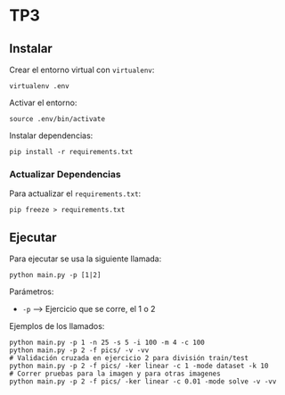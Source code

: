 # TP3

## Instalar

Crear el entorno virtual con `virtualenv`:
```
virtualenv .env
```

Activar el entorno:
```
source .env/bin/activate
```

Instalar dependencias:
```
pip install -r requirements.txt
```

### Actualizar Dependencias

Para actualizar el `requirements.txt`:
```
pip freeze > requirements.txt
```

## Ejecutar

Para ejecutar se usa la siguiente llamada:
```
python main.py -p [1|2]
```

Parámetros:
- `-p` --> Ejercicio que se corre, el 1 o 2

Ejemplos de los llamados:
```
python main.py -p 1 -n 25 -s 5 -i 100 -m 4 -c 100
python main.py -p 2 -f pics/ -v -vv
# Validación cruzada en ejercicio 2 para división train/test
python main.py -p 2 -f pics/ -ker linear -c 1 -mode dataset -k 10
# Correr pruebas para la imagen y para otras imagenes
python main.py -p 2 -f pics/ -ker linear -c 0.01 -mode solve -v -vv
```
